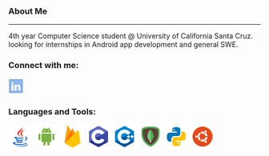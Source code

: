 ### About Me
---
4th year Computer Science student @ University of California Santa Cruz. looking for internships in Android app development and general SWE.
### Connect with me:

[![LinkedIn](/img/linkedin.png)][linkedin]

### Languages and Tools:

[ ![Java](https://github.com/Marko-Sanchez/Marko-Sanchez/blob/master/img/java.png)][Android]
[ ![ Android Studio](https://github.com/Marko-Sanchez/Marko-Sanchez/blob/master/img/android.png)][Android]
[ ![ Firebase ]( https://github.com/Marko-Sanchez/Marko-Sanchez/blob/master/img/firebase.png)][Android]
[ ![ C ](https://github.com/Marko-Sanchez/Marko-Sanchez/blob/master/img/c.png)][url-shortener]
![ C++](https://github.com/Marko-Sanchez/Marko-Sanchez/blob/master/img/c++.png)
[ ![MongoDB](https://github.com/Marko-Sanchez/Marko-Sanchez/blob/master/img/mongodb.png)][url-shortener]
![ python ](https://github.com/Marko-Sanchez/Marko-Sanchez/blob/master/img/python.png)
[ ![ubuntu](https://github.com/Marko-Sanchez/Marko-Sanchez/blob/master/img/ubuntu.png)][ url-shortener]

<br />
<br />


[linkedin]: https://www.linkedin.com/in/marco-antonio-sanchez-307b8419b/
[github]: https://github.com/Marko-Sanchez
[url-shortener]: https://github.com/Marko-Sanchez/url-shortener
[Android]: https://github.com/Marko-Sanchez/MyAndroid-Apps
